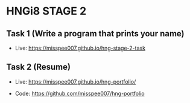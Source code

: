 # HNGi8 STAGE 2 
## Task 1 (Write a program that prints your name)

- Live: https://misspee007.github.io/hng-stage-2-task

## Task 2 (Resume)
- Live: https://misspee007.github.io/hng-portfolio/

- Code: 
https://github.com/misspee007/hng-portfolio

